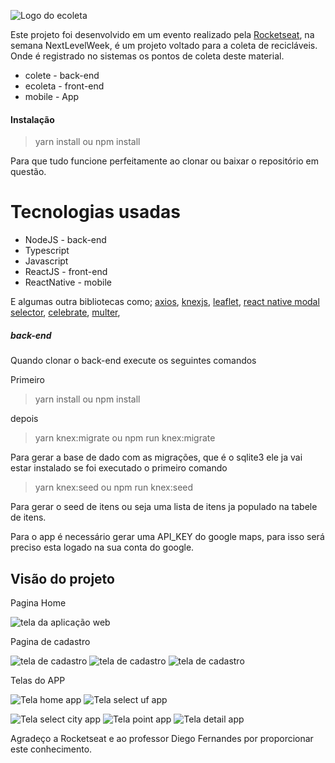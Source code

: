   ![Logo do ecoleta](/ecoleta/src/assets/logo.svg)

Este projeto foi desenvolvido em um evento realizado pela [Rocketseat](https://rocketseat.com.br/), na semana NextLevelWeek, é um projeto voltado para a coleta de recicláveis. Onde é registrado no sistemas os pontos de coleta deste material.

* colete - back-end
* ecoleta - front-end
* mobile - App

#### Instalação

> yarn install ou npm install

Para que tudo funcione perfeitamente ao clonar ou baixar o repositório em questão.

# Tecnologias usadas

* NodeJS - back-end
* Typescript
* Javascript
* ReactJS - front-end
* ReactNative - mobile

E algumas outra bibliotecas como; [axios](https://github.com/axios/axios),
[knexjs](https://knexjs.org/), [leaflet](https://leafletjs.com/), [react native modal selector](https://github.com/peacechen/eact-native-modal-selector), [celebrate](https://github.com/arb/celebrate), [multer](https://github.com/expressjs/multer),

##### back-end

Quando clonar o back-end execute os seguintes comandos

Primeiro

> yarn install ou npm install

depois

> yarn knex:migrate ou npm run knex:migrate

Para gerar a base de dado com as migrações, que é o sqlite3 ele ja vai estar instalado se foi executado o primeiro comando

> yarn knex:seed ou npm run knex:seed

Para gerar o seed de itens ou seja uma lista de itens ja populado na tabele de itens.

Para o app é necessário gerar uma API_KEY do google maps, para isso será preciso esta logado 
na sua conta do google.

## Visão do projeto

Pagina Home

![tela da aplicação web](/ecoleta.png)

Pagina de cadastro

![tela de cadastro](/cadastro.png)
![tela de cadastro](/cadastro1.png)
![tela de cadastro](/cadastro2.png)

Telas do APP

![Tela home app](/apphome.png)
![Tela select uf app](/appuf.png)

![Tela select city app](/appcity.png)
![Tela point app](/apppoint.png)
![Tela detail app](/appdetail.png)

Agradeço a Rocketseat e ao professor Diego Fernandes por proporcionar este conhecimento.
